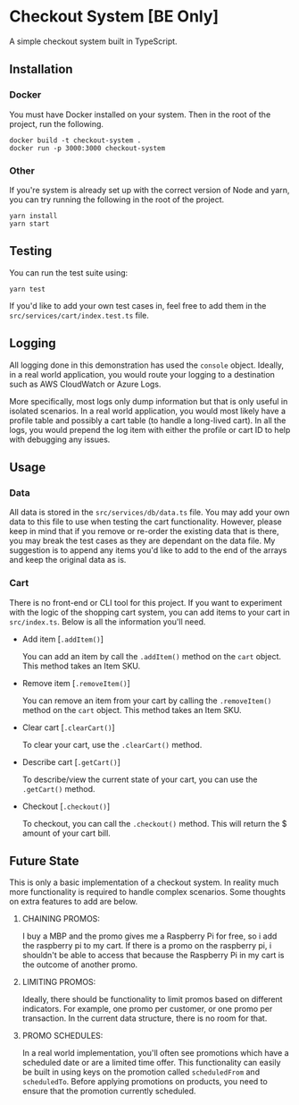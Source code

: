 # Checkout System [BE Only]

A simple checkout system built in TypeScript.


## Installation

### Docker

You must have Docker installed on your system. Then in the root of the project, run the following.

```
docker build -t checkout-system .
docker run -p 3000:3000 checkout-system
```

### Other

If you're system is already set up with the correct version of Node and yarn, you can try running the following in the root of the project.

```
yarn install
yarn start
```

## Testing

You can run the test suite using:

```
yarn test
```

If you'd like to add your own test cases in, feel free to add them in the `src/services/cart/index.test.ts` file.

## Logging

All logging done in this demonstration has used the `console` object. Ideally, in a real world application, you would route your logging to a destination such as AWS CloudWatch or Azure Logs.

More specifically, most logs only dump information but that is only useful in isolated scenarios. In a real world application, you would most likely have a profile table and possibly a cart table (to handle a long-lived cart). In all the logs, you would prepend the log item with either the profile or cart ID to help with debugging any issues.

## Usage

### Data

All data is stored in the `src/services/db/data.ts` file. You may add your own data to this file to use when testing the cart functionality. However, please keep in mind that if you remove or re-order the existing data that is there, you may break the test cases as they are dependant on the data file. My suggestion is to append any items you'd like to add to the end of the arrays and keep the original data as is.

### Cart

There is no front-end or CLI tool for this project. If you want to experiment with the logic of the shopping cart system, you can add items to your cart in `src/index.ts`. Below is all the information you'll need.

- Add item [`.addItem()`]

  You can add an item by call the `.addItem()` method on the `cart` object. This method takes an Item SKU.

- Remove item [`.removeItem()`]

  You can remove an item from your cart by calling the `.removeItem()` method on the `cart` object. This method takes an Item SKU.

- Clear cart [`.clearCart()`]

  To clear your cart, use the `.clearCart()` method.

- Describe cart [`.getCart()`]

  To describe/view the current state of your cart, you can use the `.getCart()` method.

- Checkout [`.checkout()`]

  To checkout, you can call the `.checkout()` method. This will return the $ amount of your cart bill.

## Future State

This is only a basic implementation of a checkout system. In reality much more functionality is required to handle complex scenarios. Some thoughts on extra features to add are below.

1. CHAINING PROMOS:

   I buy a MBP and the promo gives me a Raspberry Pi for free, so i add the raspberry pi to my cart. If there is a promo on the raspberry pi, i shouldn't be able to access that because the Raspberry Pi in my cart is the outcome of another promo.

2. LIMITING PROMOS:

   Ideally, there should be functionality to limit promos based on different indicators. For example, one promo per customer, or one promo per transaction. In the current data structure, there is no room for that.

3. PROMO SCHEDULES:

   In a real world implementation, you'll often see promotions which have a scheduled date or are a limited time offer. This functionality can easily be built in using keys on the promotion called `scheduledFrom` and `scheduledTo`. Before applying promotions on products, you need to ensure that the promotion currently scheduled.
